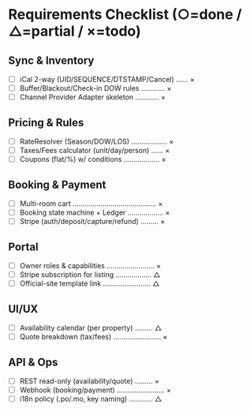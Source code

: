 # Requirements Checklist (○=done / △=partial / ×=todo)

## Sync & Inventory
- [ ] iCal 2-way (UID/SEQUENCE/DTSTAMP/Cancel) …… ×
- [ ] Buffer/Blackout/Check-in DOW rules ………… ×
- [ ] Channel Provider Adapter skeleton ………… ×

## Pricing & Rules
- [ ] RateResolver (Season/DOW/LOS) ……………… ×
- [ ] Taxes/Fees calculator (unit/day/person) …… ×
- [ ] Coupons (flat/%) w/ conditions ……………… ×

## Booking & Payment
- [ ] Multi-room cart …………………………………… ×
- [ ] Booking state machine + Ledger ……………… ×
- [ ] Stripe (auth/deposit/capture/refund) ……… ×

## Portal
- [ ] Owner roles & capabilities …………………… ×
- [ ] Stripe subscription for listing ……………… △
- [ ] Official-site template link …………………… △

## UI/UX
- [ ] Availability calendar (per property) ……… △
- [ ] Quote breakdown (tax/fees) …………………… ×

## API & Ops
- [ ] REST read-only (availability/quote) ……… ×
- [ ] Webhook (booking/payment) …………………… ×
- [ ] i18n policy (.po/.mo, key naming) ………… △
